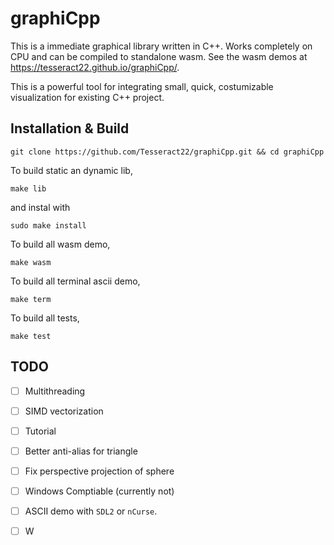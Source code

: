 # graphiCpp
This is a immediate graphical library written in C++. Works completely on CPU and can be compiled to standalone wasm.
See the wasm demos at https://tesseract22.github.io/graphiCpp/.

This is a powerful tool for integrating small, quick, costumizable visualization for existing C++ project.

## Installation & Build
`git clone https://github.com/Tesseract22/graphiCpp.git && cd graphiCpp`

To build static an dynamic lib, 

`make lib`

and instal with

`sudo make install`

To build all wasm demo,

`make wasm`

To build all terminal ascii demo,

`make term`

To build all tests,

`make test`

## TODO

- [ ] Multithreading
- [ ] SIMD vectorization
- [ ] Tutorial
- [ ] Better anti-alias for triangle
- [ ] Fix perspective projection of sphere
- [ ] Windows Comptiable (currently not)
- [ ] ASCII demo with `SDL2` or `nCurse`.
- [ ] W



